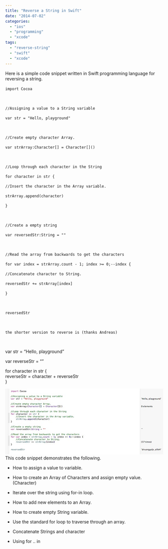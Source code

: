 ```yaml
---
title: "Reverse a String in Swift"
date: "2014-07-02"
categories: 
  - "ios"
  - "programming"
  - "xcode"
tags: 
  - "reverse-string"
  - "swift"
  - "xcode"
---
```


Here is a simple code snippet written in Swift programming language for reversing a string.

`import Cocoa`

`   `

`//Assigning a value to a String variable`

`var str = "Hello, playground"`

`   `

`//Create empty character Array.`

`var strArray:Character[] = Character[]()`

`   `

`//Loop through each character in the String`

`for character in str {`

`//Insert the character in the Array variable.`

`strArray.append(character)`

`}`

`   `

`//Create a empty string`

`var reversedStr:String = ""`

`   `

`//Read the array from backwards to get the characters`

`for var index = strArray.count - 1; index >= 0;--index {`

`//Concatenate character to String.`

`reversedStr += strArray[index]`

`}`

`   `

`reversedStr`

`   `

`the shorter version to reverse is (thanks Andreas)`

`   `

var str = “Hello, playground”

var reverseStr = “”

for character in str {  
reverseStr = character + reverseStr  
}

  
  
![Reverse a String in Swift Programming language](images/201407021453.jpg)  
This code snippet demonstrates the following.

- How to assign a value to variable.

- How to create an Array of Characters and assign empty value.(Character)

- Iterate over the string using for-in loop.

- How to add new elements to an Array.

- How to create empty String variable.

- Use the standard for loop to traverse through an array.

- Concatenate Strings and character

- Using for .. in

